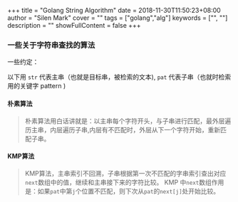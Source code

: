 +++
title = "Golang String Algorithm"
date = 2018-11-30T11:50:23+08:00
author = "Silen Mark"
cover = ""
tags = ["golang","alg"]
keywords = ["", ""]
description = ""
showFullContent = false
+++

### 一些关于字符串查找的算法
一些约定：

以下用 ``str`` 代表主串（也就是目标串，被检索的文本), ``pat`` 代表子串（也就时检索用的关键字 pattern )

#### 朴素算法
>朴素算法用白话讲就是：以主串每个字符开头，与子串进行匹配，最外层遍历主串，内层遍历子串,内层有不匹配时，外层从下一个字符开始，重新匹配子串。

#### KMP算法
>KMP算法，主串索引不回溯，子串根据第一次不匹配的字串索引查出对应`next`数组中的值，继续和主串接下来的字符比较。
>KMP 中`next`数组作用是：如果`pat`中第`j`个位置不匹配，则下次从`pat`的`next[j]`处开始比较。

<!--`next`数组构造-->


